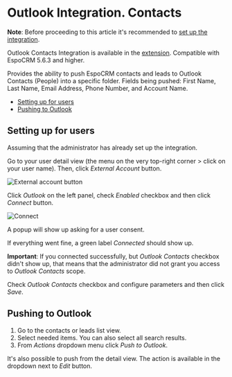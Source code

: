 # Outlook Integration. Contacts

**Note**: Before proceeding to this article it's recommended to [set up the integration](setting-up.md).

Outlook Contacts Integration  is available in the [extension](https://www.espocrm.com/extensions/outlook-integration/). Compatible with EspoCRM 5.6.3 and higher.

Provides the ability to push EspoCRM contacts and leads to Outlook Contacts (People) into a specific folder. Fields being pushed: First Name, Last Name, Email Address, Phone Number, and Account Name.

* [Setting up for users](#setting-up-for-users)
* [Pushing to Outlook](#pushing-to-outlook)

## Setting up for users

Assuming that the administrator has already set up the integration.

Go to your user detail view (the menu on the very top-right corner > click on your user name). Then, click *External Account* button.

![External account button](../../_static/images/extensions/outlook-integration/external-account-button.png)

Click *Outlook* on the left panel, check *Enabled* checkbox and then click *Connect* button.

![Connect](../../_static/images/extensions/outlook-integration/connect.png)

A popup will show up asking for a user consent.

If everything went fine, a green label *Connected* should show up.

**Important**: If you connected successfully, but *Outlook Contacts* checkbox didn't show up, that means that the administrator did not grant you access to *Outlook Contacts* scope.

Check *Outlook Contacts* checkbox and configure parameters and then click *Save*.

## Pushing to Outlook

1. Go to the contacts or leads list view.
2. Select needed items. You can also select all search results.
3. From *Actions* dropdown menu click *Push to Outlook*.

It's also possible to push from the detail view. The action is available in the dropdown next to *Edit* button.
